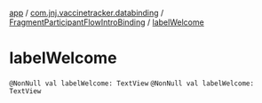 [app](../../index.md) / [com.jnj.vaccinetracker.databinding](../index.md) / [FragmentParticipantFlowIntroBinding](index.md) / [labelWelcome](./label-welcome.md)

# labelWelcome

`@NonNull val labelWelcome: TextView`
`@NonNull val labelWelcome: TextView`